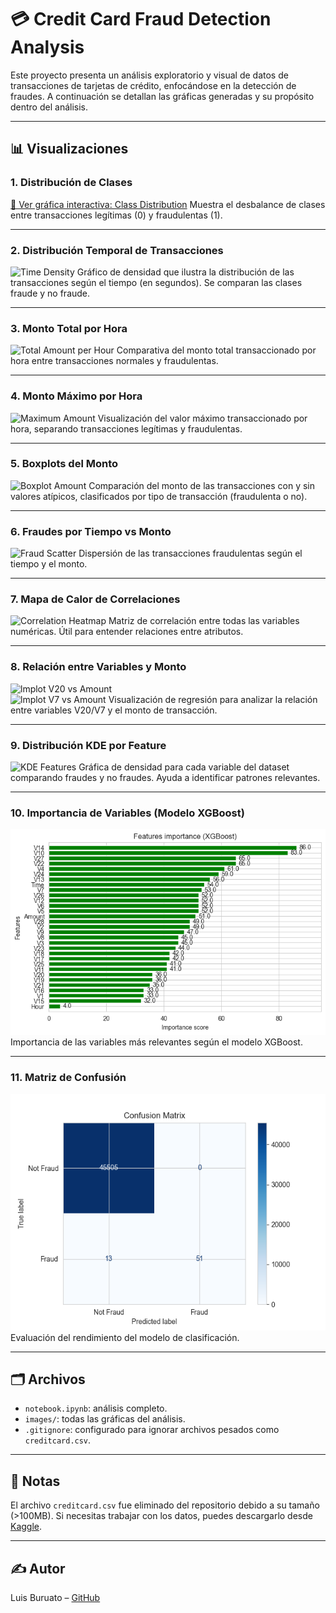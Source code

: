# 💳 Credit Card Fraud Detection Analysis

Este proyecto presenta un análisis exploratorio y visual de datos de transacciones de tarjetas de crédito, enfocándose en la detección de fraudes. A continuación se detallan las gráficas generadas y su propósito dentro del análisis.

---

## 📊 Visualizaciones

### 1. **Distribución de Clases**
[🔗 Ver gráfica interactiva: Class Distribution](https://luisburuato.github.io/FRAUD_CREDIT_CARD/class_distribution.html)
Muestra el desbalance de clases entre transacciones legítimas (0) y fraudulentas (1).

---

### 2. **Distribución Temporal de Transacciones**
![Time Density](images/time_density.png)
Gráfico de densidad que ilustra la distribución de las transacciones según el tiempo (en segundos). Se comparan las clases fraude y no fraude.

---

### 3. **Monto Total por Hora**
![Total Amount per Hour](images/total_amount.png)
Comparativa del monto total transaccionado por hora entre transacciones normales y fraudulentas.

---

### 4. **Monto Máximo por Hora**
![Maximum Amount](images/max_amount.png)
Visualización del valor máximo transaccionado por hora, separando transacciones legítimas y fraudulentas.

---

### 5. **Boxplots del Monto**
![Boxplot Amount](images/boxplot_amount.png)
Comparación del monto de las transacciones con y sin valores atípicos, clasificados por tipo de transacción (fraudulenta o no).

---

### 6. **Fraudes por Tiempo vs Monto**
![Fraud Scatter](images/fraud_amount.png)
Dispersión de las transacciones fraudulentas según el tiempo y el monto.

---

### 7. **Mapa de Calor de Correlaciones**
![Correlation Heatmap](images/correlation_heatmap.png)
Matriz de correlación entre todas las variables numéricas. Útil para entender relaciones entre atributos.

---

### 8. **Relación entre Variables y Monto**
![lmplot V20 vs Amount](images/lmplot_v20_amount.png)  
![lmplot V7 vs Amount](images/lmplot_v7_amount.png)
Visualización de regresión para analizar la relación entre variables V20/V7 y el monto de transacción.

---

### 9. **Distribución KDE por Feature**
![KDE Features](images/kde_features.png)
Gráfica de densidad para cada variable del dataset comparando fraudes y no fraudes. Ayuda a identificar patrones relevantes.

---

### 10. **Importancia de Variables (Modelo XGBoost)**
![XGBoost Feature Importance](images/xgboost_feature_importance.png)
Importancia de las variables más relevantes según el modelo XGBoost.

---

### 11. **Matriz de Confusión**
![Confusion Matrix](images/confusion_matrix.png)
Evaluación del rendimiento del modelo de clasificación.

---

## 🗂 Archivos
- `notebook.ipynb`: análisis completo.
- `images/`: todas las gráficas del análisis.
- `.gitignore`: configurado para ignorar archivos pesados como `creditcard.csv`.

---

## 📌 Notas
El archivo `creditcard.csv` fue eliminado del repositorio debido a su tamaño (>100MB). Si necesitas trabajar con los datos, puedes descargarlo desde [Kaggle](https://www.kaggle.com/datasets/mlg-ulb/creditcardfraud).

---

## ✍ Autor
Luis Buruato – [GitHub](https://github.com/LuisBuruato)
